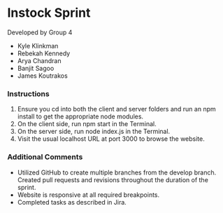 # Instock Sprint

Developed by Group 4

-   Kyle Klinkman
-   Rebekah Kennedy
-   Arya Chandran
-   Banjit Sagoo
-   James Koutrakos

### Instructions

1. Ensure you cd into both the client and server folders and run an npm install to get the appropriate node modules.
2. On the client side, run npm start in the Terminal.
3. On the server side, run node index.js in the Terminal.
4. Visit the usual localhost URL at port 3000 to browse the website.

### Additional Comments

-   Utilized GitHub to create multiple branches from the develop branch. Created pull requests and revisions throughout the duration of the sprint.
-   Website is responsive at all required breakpoints.
-   Completed tasks as described in Jira.
